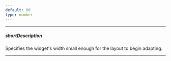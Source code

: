 ```yaml
---
default: 80
type: number
---
```

---
##### shortDescription
Specifies the widget's width small enough for the layout to begin adapting.

---
